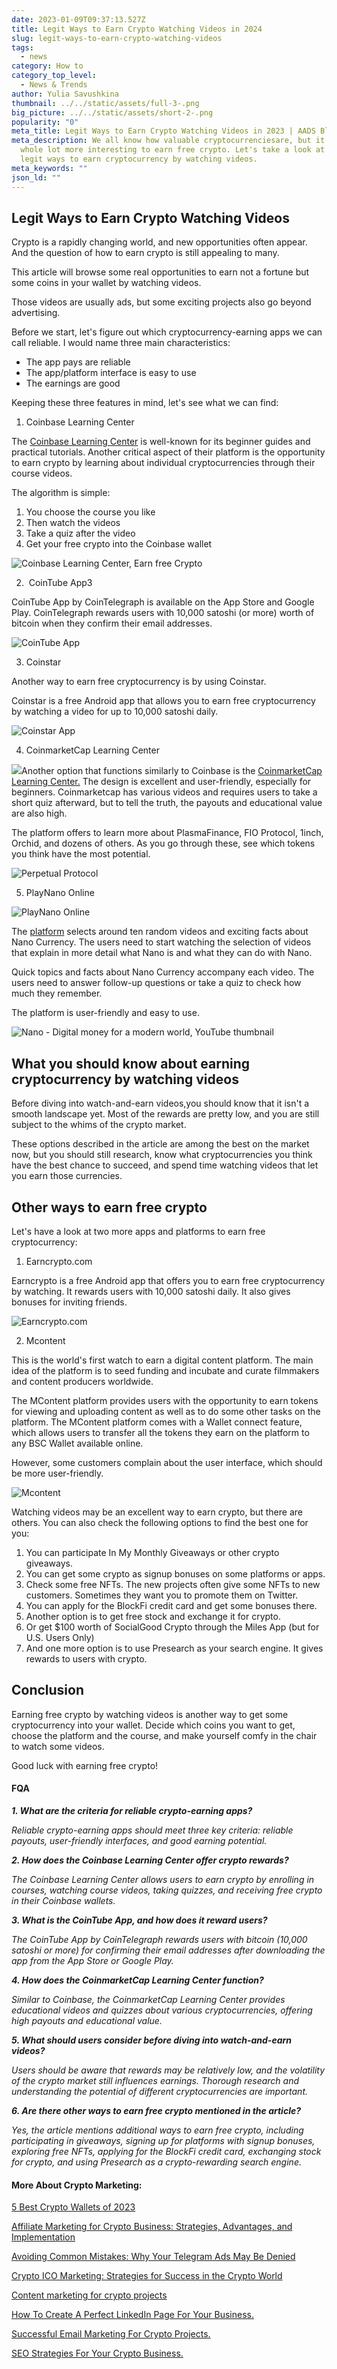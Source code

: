 ```yaml
---
date: 2023-01-09T09:37:13.527Z
title: Legit Ways to Earn Crypto Watching Videos in 2024
slug: legit-ways-to-earn-crypto-watching-videos
tags:
  - news
category: How to
category_top_level:
  - News & Trends
author: Yulia Savushkina
thumbnail: ../../static/assets/full-3-.png
big_picture: ../../static/assets/short-2-.png
popularity: "0"
meta_title: Legit Ways to Earn Crypto Watching Videos in 2023 | AADS Blog
meta_description: We all know how valuable cryptocurrenciesare, but it becomes a
  whole lot more interesting to earn free crypto. Let's take a look at the most
  legit ways to earn cryptocurrency by watching videos.
meta_keywords: ""
json_ld: ""
---
```

## Legit Ways to Earn Crypto Watching Videos

Crypto is a rapidly changing world, and new opportunities often appear. And the question of how to earn crypto is still appealing to many.    

This article will browse some real opportunities to earn not a fortune but some coins in your wallet by watching videos. 

Those videos are usually ads, but some exciting projects also go beyond advertising.

Before we start, let's figure out which cryptocurrency-earning apps we can call reliable. I would name three main characteristics:

* The app pays are reliable
* The app/platform interface is easy to use
* The earnings are good

Keeping these three features in mind, let's see what we can find:

1. Coinbase Learning Center 

The [Coinbase Learning Center](https://www.coinbase.com/learn) is well-known for its beginner guides and practical tutorials. Another critical aspect of their platform is the opportunity to earn crypto by learning about individual cryptocurrencies through their course videos.

The algorithm is simple:

1. You choose the course you like 
2. Then watch the videos 
3. Take a quiz after the video 
4. Get your free crypto into the Coinbase wallet 

![Coinbase Learning Center, Earn free Crypto](https://lh3.googleusercontent.com/U5bswMG0MyFtxMuYp-lOS5snpymmLyRefsGP4mI5ojDd1eabdt3bFKr5d9qCbb-jQJMPK2TKYq84njWskIqm5l3Z0NyvlzUibIsDlFEB95hCo9xl8lMIrjgOVSBWvy6j0XiIaWAQszav9p_FvV_lXG8h97zho6QDCsHZUcric80A96rFXVSZm3m0YDbnCA "Coinbase Learning Center, Earn free Crypto")

2.  CoinTube App3

CoinTube App by CoinTelegraph is available on the App Store and Google Play. CoinTelegraph rewards users with 10,000 satoshi (or more) worth of bitcoin when they confirm their email addresses.

![CoinTube App](https://lh3.googleusercontent.com/uAupvsUl2b-7196p9IdKxKk8lQUjqOtFrWBe20HwxId16Ipl5raDVLqIsVdN1j_M0c0BA-Nk3XndZNKmRp_JyQfRvxI8GK1kdlX9YvKUiQ28v9Hptv2QcKfgLagmqjuK_7JTkDyB-SC8Kve6avy0hrC-ZrU7M_-Y1ofVvD3vEHK6eKVEJSRYgVUt84ZB7w "CoinTube App")

3. Coinstar 

Another way to earn free cryptocurrency is by using Coinstar.

Coinstar is a free Android app that allows you to earn free cryptocurrency by watching a video for up to 10,000 satoshi daily.

![Coinstar App](https://lh4.googleusercontent.com/uXG7ckqSt5HTHnG2lesm5oVXWkMh6HJwVpjGdqqY4HhwukvPDVlUJTQMfwkzSR4Y4x3tGUVzRdfprr7cdKH8JzYCQyWO6ThvvPlfMUjW10T5B_tfKdlBm1hTR2ax9HYYnk0LDHydivD1z2eRTvWqvGGm0sBvQeMbSkmRsDw8EwKFqt6fQFVaxuA96xm_sw "Coinstar App")

4. CoinmarketCap Learning Center

![](https://lh3.googleusercontent.com/BSykDmKWzwGoFh238xP6ERrN5Pq6L_0eD9VIEAGzUz5wdi0-mVn_ujIEMGUlebQIBqY6voN4yHnsXCWNPntzl8fXSMTIe325Kt3yy_ZuW_aAXIQqDEJ-bhs3mSxt8Pfvo4rqV_cOMU-BzYdKjsZai16VMGOOci58llmSUjWpI2vtxYYITyhYA6vaj7XeWQ)Another option that functions similarly to Coinbase is the [CoinmarketCap Learning Center.](https://coinmarketcap.com/earn/) The design is excellent and user-friendly, especially for beginners. Coinmarketcap has various videos and requires users to take a short quiz afterward, but to tell the truth, the payouts and educational value are also high. 

The platform offers to learn more about PlasmaFinance, FIO Protocol, 1inch, Orchid, and dozens of others. As you go through these, see which tokens you think have the most potential. 

![Perpetual Protocol](https://lh6.googleusercontent.com/MUE6bwQxN158N8oQBMqrvsu3QaC8hbaD9jSC0MFI7s-lbE6d_M1_A2oPkGRhXxy_cljm42HQF2PKDOYu263o27H7HsGH9wV0kj8oLwx1Y4ReCzynunGCdBwCBQNC0JmU6G4O61H6-oTLfGT8AkEdE4bv0Aj1CXMmRRR0jKDKgPOAp8PEiHrE6mtOFE01-Q "Perpetual Protocol")

5. PlayNano Online

![PlayNano Online](https://lh6.googleusercontent.com/mX1x32_gtEleck0SLiKeBlkOCj3ZQgr0SUZfE3HHM94bDft7oB3vK5x7EXcmN97AwKqbVtWBet4eJNSkkOQwxz0jYrqBBMcb5nOe2eapFh8IuA-g63Zf3tjlp0d8qfLzVNZTI6MTFdYpHzF0i1qAoMbxSfCnaiCGOgVf7MrUyAvQGOHRhhwreojuZCb2vQ "PlayNano Online")

The [platform](https://playnano.online/watch-and-learn) selects around ten random videos and exciting facts about Nano Currency. The users need to start watching the selection of videos that explain in more detail what Nano is and what they can do with Nano.

Quick topics and facts about Nano Currency accompany each video. The users need to answer follow-up questions or take a quiz to check how much they remember. 

The platform is user-friendly and easy to use. 

![Nano - Digital money for a modern world, YouTube thumbnail](https://lh5.googleusercontent.com/FJV5d9Kr1-53wxhzriONmeoYUFi4mnuzksoPRGVg0rC38-1dZjRhpLmAYiXVyNrVHU1HO7rWREQBVyPBkl3B1BUCeh4-7RQcBBFrjVH9l3HWTpNCg6o54KM3IAGUdP36UyFWdGJB_OgJ6oYVho-ATOaHzgNBVzfdOEKpII-bV7AxGkZ45rejKw1LSO06MA "Nano - Digital money for a modern world, YouTube thumbnail")

## What you should know about earning cryptocurrency by watching videos

Before diving into watch-and-earn videos,you should know that it isn't a smooth landscape yet. Most of the rewards are pretty low, and you are still subject to the whims of the crypto market. 

These options described in the article are among the best on the market now, but you should still research, know what cryptocurrencies you think have the best chance to succeed, and spend time watching videos that let you earn those currencies.

## Other ways to earn free crypto

Let's have a look at two more apps and platforms to earn free cryptocurrency: 

1. Earncrypto.com

Earncrypto is a free Android app that offers you to earn free cryptocurrency by watching. It rewards users with 10,000 satoshi daily. It also gives bonuses for inviting friends.

![Earncrypto.com](https://lh4.googleusercontent.com/uYRVnNFUKK2duIIe8_ULee3gdJbjbTY1MAacUcxchKY_Of02o86v_8Uwp_7v516oSy8nigmTdgoPVeV2umPUPAFwaS8GdW_RBc3JYBD6QLC-mA6OCQwwActMG_QkW8QRmssa_s2xooa4erFwq4X3_QcBT-x9rfl4uvJBXGvG6n8OeN-fxmaB_WPQswR27g "Earncrypto.com")

2. Mcontent 

This is the world's first watch to earn a digital content platform. The main idea of the platform is to seed funding and incubate and curate filmmakers and content producers worldwide. 

The MContent platform provides users with the opportunity to earn tokens for viewing and uploading content as well as to do some other tasks on the platform. The MContent platform comes with a Wallet connect feature, which allows users to transfer all the tokens they earn on the platform to any BSC Wallet available online.

However, some customers complain about the user interface, which should be more user-friendly. 

![Mcontent](https://lh4.googleusercontent.com/h0gUo-tlEc_modUt20gfS3TE72PaDaFnKqNYdMb7bvujHU7_nWKd0AhruT9mFw8PZjweOoG3tBFErCJD_22UIMghMGOu_MFnFe_4XpF7zudFecBrw1e4Kt5Cf0rz536-PK7FGRYPGU9nBOZNVMo9rpmuO5fAYnJv22SsmDacAnRo27jhbFs3odcaixdMCQ "Mcontent")

Watching videos may be an excellent way to earn crypto, but there are others. You can also check the following options to find the best one for you:

1. You can participate In My Monthly Giveaways or other crypto giveaways.
2. You can get some crypto as signup bonuses on some platforms or apps.
3. Check some free NFTs. The new projects often give some NFTs to new customers. Sometimes they want you to promote them on Twitter.
4. You can apply for the BlockFi credit card and get some bonuses there. 
5. Another option is to get free stock and exchange it for crypto.
6. Or get $100 worth of SocialGood Crypto through the Miles App (but for U.S. Users Only)
7. And one more option is to use Presearch as your search engine. It gives rewards to users with crypto. 

## Conclusion

Earning free crypto by watching videos is another way to get some cryptocurrency into your wallet. Decide which coins you want to get, choose the platform and the course, and make yourself comfy in the chair to watch some videos. 

Good luck with earning free crypto!

#### FQA

***1. What are the criteria for reliable crypto-earning apps?***

*Reliable crypto-earning apps should meet three key criteria: reliable payouts, user-friendly interfaces, and good earning potential.*

***2. How does the Coinbase Learning Center offer crypto rewards?*** 

*The Coinbase Learning Center allows users to earn crypto by enrolling in courses, watching course videos, taking quizzes, and receiving free crypto in their Coinbase wallets.*

***3. What is the CoinTube App, and how does it reward users?*** 

*The CoinTube App by CoinTelegraph rewards users with bitcoin (10,000 satoshi or more) for confirming their email addresses after downloading the app from the App Store or Google Play.*

***4. How does the CoinmarketCap Learning Center function?*** 

*Similar to Coinbase, the CoinmarketCap Learning Center provides educational videos and quizzes about various cryptocurrencies, offering high payouts and educational value.*

***5. What should users consider before diving into watch-and-earn videos?*** 

*Users should be aware that rewards may be relatively low, and the volatility of the crypto market still influences earnings. Thorough research and understanding the potential of different cryptocurrencies are important.*

***6. Are there other ways to earn free crypto mentioned in the article?*** 

*Yes, the article mentions additional ways to earn free crypto, including participating in giveaways, signing up for platforms with signup bonuses, exploring free NFTs, applying for the BlockFi credit card, exchanging stock for crypto, and using Presearch as a crypto-rewarding search engine.*

#### More About Crypto Marketing: 

[5 Best Crypto Wallets of 2023](https://aads.com/blog/5-best-crypto-wallets/)

[Affiliate Marketing for Crypto Business: Strategies, Advantages, and Implementation](https://aads.com/blog/affiliate-marketing-for-crypto-business-strategies-advantages-and-implementation/)

[Avoiding Common Mistakes: Why Your Telegram Ads May Be Denied](https://aads.com/blog/avoiding-common-mistakes-why-your-telegram-ads-may-be-denied/)

[Crypto ICO Marketing: Strategies for Success in the Crypto World](https://aads.com/blog/crypto-ico-marketing/)

[Content marketing for crypto projects](https://aads.com/blog/%D1%81ontent-marketing-for-crypto-projects/)

[How To Create A Perfect LinkedIn Page For Your Business.](https://aads.com/blog/how-to-create-a-perfect-linkedin-page-for-your-business/)

[Successful Email Marketing For Crypto Projects.](https://aads.com/blog/successful-email-marketing-for-crypto-projects/)

[SEO Strategies For Your Crypto Business.](https://aads.com/blog/SEO-Strategies-for-Your-Crypto-Business%20/)
